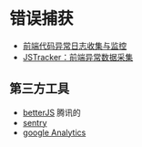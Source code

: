 # 错误捕获

* [前端代码异常日志收集与监控](http://www.cnblogs.com/hustskyking/p/fe-monitor.html)
* [JSTracker：前端异常数据采集 ](http://taobaofed.org/blog/2015/10/28/jstracker-how-to-collect-data/)

## 第三方工具

* [betterJS](https://github.com/BetterJS/doc) 腾讯的
* [sentry](https://sentry.io/welcome/)
* [google Analytics](https://www.google.com/analytics/)
